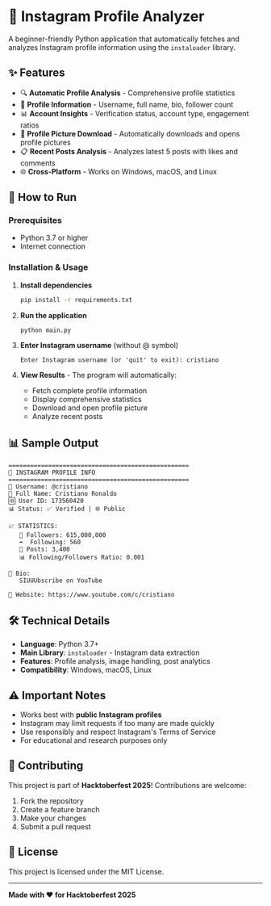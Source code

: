 # 📱 Instagram Profile Analyzer

A beginner-friendly Python application that automatically fetches and analyzes Instagram profile information using the `instaloader` library.

## ✨ Features

- 🔍 **Automatic Profile Analysis** - Comprehensive profile statistics
- 👤 **Profile Information** - Username, full name, bio, follower count
- 📊 **Account Insights** - Verification status, account type, engagement ratios
- 📸 **Profile Picture Download** - Automatically downloads and opens profile pictures
- 📋 **Recent Posts Analysis** - Analyzes latest 5 posts with likes and comments
- 🌐 **Cross-Platform** - Works on Windows, macOS, and Linux

## 🚀 How to Run

### Prerequisites
- Python 3.7 or higher
- Internet connection

### Installation & Usage

1. **Install dependencies**
   ```bash
   pip install -r requirements.txt
   ```

2. **Run the application**
   ```bash
   python main.py
   ```

3. **Enter Instagram username** (without @ symbol)
   ```
   Enter Instagram username (or 'quit' to exit): cristiano
   ```

4. **View Results** - The program will automatically:
   - Fetch complete profile information
   - Display comprehensive statistics
   - Download and open profile picture
   - Analyze recent posts

## 📊 Sample Output

```
==================================================
📱 INSTAGRAM PROFILE INFO
==================================================
👤 Username: @cristiano
📝 Full Name: Cristiano Ronaldo
🆔 User ID: 173560420
📊 Status: ✅ Verified | 🌐 Public

📈 STATISTICS:
   👥 Followers: 615,000,000
   ➡️  Following: 560
   📸 Posts: 3,400
   📊 Following/Followers Ratio: 0.001

📝 Bio:
   SIUUUbscribe on YouTube

🔗 Website: https://www.youtube.com/c/cristiano
```

## 🛠️ Technical Details

- **Language**: Python 3.7+
- **Main Library**: `instaloader` - Instagram data extraction
- **Features**: Profile analysis, image handling, post analytics
- **Compatibility**: Windows, macOS, Linux

## ⚠️ Important Notes

- Works best with **public Instagram profiles**
- Instagram may limit requests if too many are made quickly
- Use responsibly and respect Instagram's Terms of Service
- For educational and research purposes only

## 🤝 Contributing

This project is part of **Hacktoberfest 2025**! Contributions are welcome:

1. Fork the repository
2. Create a feature branch
3. Make your changes
4. Submit a pull request

## 📄 License

This project is licensed under the MIT License.

---

**Made with ❤️ for Hacktoberfest 2025**
